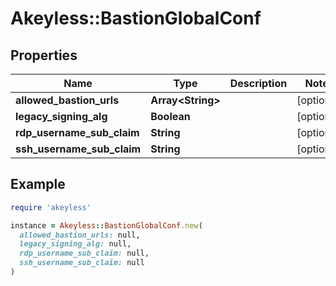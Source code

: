 # Akeyless::BastionGlobalConf

## Properties

| Name | Type | Description | Notes |
| ---- | ---- | ----------- | ----- |
| **allowed_bastion_urls** | **Array&lt;String&gt;** |  | [optional] |
| **legacy_signing_alg** | **Boolean** |  | [optional] |
| **rdp_username_sub_claim** | **String** |  | [optional] |
| **ssh_username_sub_claim** | **String** |  | [optional] |

## Example

```ruby
require 'akeyless'

instance = Akeyless::BastionGlobalConf.new(
  allowed_bastion_urls: null,
  legacy_signing_alg: null,
  rdp_username_sub_claim: null,
  ssh_username_sub_claim: null
)
```

